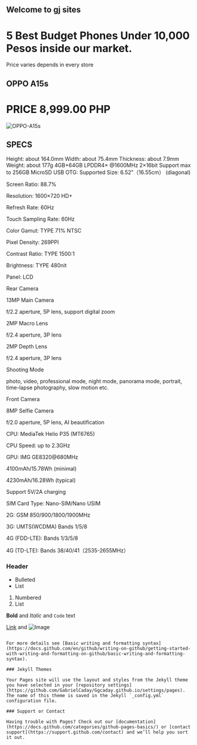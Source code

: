 ## Welcome to gj sites 

# 5 Best Budget Phones Under 10,000 Pesos inside our market.


 Price varies depends in every store
## OPPO A15s
# PRICE 8,999.00 PHP
![OPPO-A15s](https://user-images.githubusercontent.com/99818015/156383907-a0e6c3fb-0f0a-4bb2-babc-6163ab61320e.jpg)
## SPECS
Height: about 164.0mm
Width: about 75.4mm
Thickness: about 7.9mm
Weight: about 177g
4GB+64GB
LPDDR4× @1600MHz 2×16bit
Support max to 256GB MicroSD
USB OTG: Supported Size: 6.52”（16.55cm） (diagonal)

Screen Ratio: 88.7%

Resolution: 1600×720 HD+

Refresh Rate: 60Hz

Touch Sampling Rate: 60Hz

Color Gamut: TYPE 71% NTSC

Pixel Density: 269PPI

Contrast Ratio: TYPE 1500:1

Brightness: TYPE 480nit

Panel: LCD

Rear Camera

13MP Main Camera

f/2.2 aperture, 5P lens, support digital zoom

2MP Macro Lens

f/2.4 aperture, 3P lens

2MP Depth Lens

f/2.4 aperture, 3P lens

Shooting Mode

photo, video, professional mode, night mode, panorama mode, portrait, time-lapse photography, slow motion etc.

Front Camera

8MP Selfie Camera

f/2.0 aperture, 5P lens, AI beautification

CPU: MediaTek Helio P35 (MT6765)

CPU Speed: up to 2.3GHz

GPU: IMG GE8320@680MHz

4100mAh/15.78Wh (minimal)

4230mAh/16.28Wh (typical)

Support 5V/2A charging

SIM Card Type: Nano-SIM/Nano USIM

2G: GSM 850/900/1800/1900MHz

3G: UMTS(WCDMA) Bands 1/5/8

4G (FDD-LTE): Bands 1/3/5/8

4G (TD-LTE): Bands 38/40/41（2535-2655MHz）

### Header
- Bulleted
- List

1. Numbered
2. List

**Bold** and _Italic_ and `Code` text

[Link](url) and ![Image](src)
```

For more details see [Basic writing and formatting syntax](https://docs.github.com/en/github/writing-on-github/getting-started-with-writing-and-formatting-on-github/basic-writing-and-formatting-syntax).

### Jekyll Themes

Your Pages site will use the layout and styles from the Jekyll theme you have selected in your [repository settings](https://github.com/GabrielCaday/Ggcaday.github.io/settings/pages). The name of this theme is saved in the Jekyll `_config.yml` configuration file.

### Support or Contact

Having trouble with Pages? Check out our [documentation](https://docs.github.com/categories/github-pages-basics/) or [contact support](https://support.github.com/contact) and we’ll help you sort it out.
